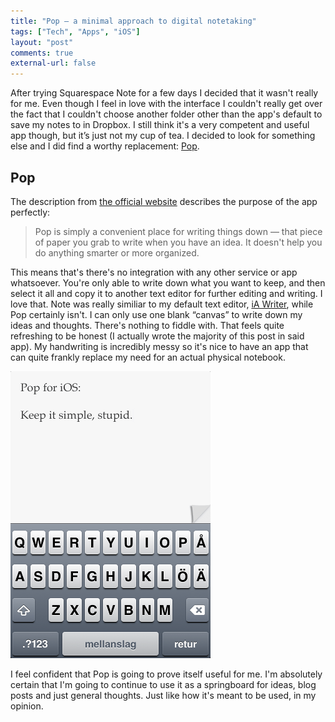 ```yaml
---
title: "Pop – a minimal approach to digital notetaking"
tags: ["Tech", "Apps", "iOS"]
layout: "post"
comments: true
external-url: false
---
```


After trying Squarespace Note for a few days I decided that it wasn't really for me. Even though I feel in love with the interface I couldn't really get over the fact that I couldn't choose another folder other than the app's default to save my notes to in Dropbox. I still think it's a very competent and useful app though, but it’s just not my cup of tea. I decided to look for something else and I did find a worthy replacement: [Pop](http://minimaltools.com/ "Minimal Tools - Pop").

## Pop

The description from [the official website](http://minimaltools.com/) describes the purpose of the app perfectly:

> Pop is simply a convenient place for writing things down — that piece of paper you grab to write when you have an idea. It doesn't help you do anything smarter or more organized.

This means that's there's no integration with any other service or app whatsoever. You're only able to write down what you want to keep, and then select it all and copy it to another text editor for further editing and writing. I love that. Note was really similiar to my default text editor, [iA Writer](http://www.iawriter.com/ "iA Writer"), while Pop certainly isn't. I can only use one blank “canvas” to write down my ideas and thoughts. There's nothing to fiddle with. That feels quite refreshing to be honest (I actually wrote the majority of this post in said app). My handwriting is incredibly messy so it's nice to have an app that can quite frankly replace my need for an actual physical notebook. 

![Pop for iOS (with a swedish keyboard)](/images/blog/2012/11/06/pop-for-ios.png)

I feel confident that Pop is going to prove itself useful for me. I'm absolutely certain that I'm going to continue to use it as a springboard for ideas, blog posts and just general thoughts. Just like how it's meant to be used, in my opinion.
